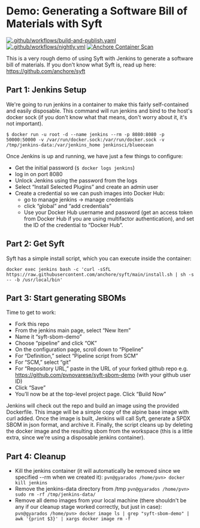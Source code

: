 # Demo: Generating a Software Bill of Materials with Syft

[![.github/workflows/build-and-publish.yaml](https://github.com/pvnovarese/oss-2021-syft-sbom-demo/actions/workflows/build-and-publish.yaml/badge.svg)](https://github.com/pvnovarese/oss-2021-syft-sbom-demo/actions/workflows/build-and-publish.yaml) [![.github/workflows/nightly.yml](https://github.com/pvnovarese/oss-2021-syft-sbom-demo/actions/workflows/nightly.yml/badge.svg)](https://github.com/pvnovarese/oss-2021-syft-sbom-demo/actions/workflows/nightly.yml) [![Anchore Container Scan](https://github.com/pvnovarese/oss-2021-syft-sbom-demo/actions/workflows/anchore-analysis.yml/badge.svg)](https://github.com/pvnovarese/oss-2021-syft-sbom-demo/actions/workflows/anchore-analysis.yml)

This is a very rough demo of using Syft with Jenkins to generate a software bill of materials.  If you don't know what Syft is, read up here: https://github.com/anchore/syft

## Part 1: Jenkins Setup 

We're going to run jenkins in a container to make this fairly self-contained and easily disposable.  This command will run jenkins and bind to the host's docker sock (if you don't know what that means, don't worry about it, it's not important).

`$ docker run -u root -d --name jenkins --rm -p 8080:8080 -p 50000:50000 -v /var/run/docker.sock:/var/run/docker.sock -v /tmp/jenkins-data:/var/jenkins_home jenkinsci/blueocean
`

Once Jenkins is up and running, we have just a few things to configure:
- Get the initial password (`$ docker logs jenkins`)
- log in on port 8080
- Unlock Jenkins using the password from the logs
- Select “Install Selected Plugins” and create an admin user
- Create a credential so we can push images into Docker Hub:
	- go to manage jenkins -> manage credentials
	- click “global” and “add credentials”
	- Use your Docker Hub username and password (get an access token from Docker Hub if you are using multifactor authentication), and set the ID of the credential to “Docker Hub”.

## Part 2: Get Syft
Syft has a simple install script, which you can execute inside the container:

`docker exec jenkins bash -c 'curl -sSfL https://raw.githubusercontent.com/anchore/syft/main/install.sh | sh -s -- -b /usr/local/bin'`

## Part 3: Start generating SBOMs

Time to get to work:

- Fork this repo
- From the jenkins main page, select “New Item” 
- Name it “syft-sbom-demo”
- Choose “pipeline” and click “OK”
- On the configuration page, scroll down to “Pipeline”
- For “Definition,” select “Pipeline script from SCM”
- For “SCM,” select “git”
- For “Repository URL,” paste in the URL of your forked github repo
	e.g. https://github.com/pvnovarese/syft-sbom-demo (with your github user ID)
- Click “Save”
- You’ll now be at the top-level project page.  Click “Build Now”

Jenkins will check out the repo and build an image using the provided Dockerfile.  This image will be a simple copy of the alpine base image with curl added.  Once the image is built, Jenkins will call Syft, generate a SPDX SBOM in json format, and archive it.  Finally, the script cleans up by deleting the docker image and the resulting sbom from the workspace (this is a little extra, since we're using a disposable jenkins container).


## Part 4: Cleanup
- Kill the jenkins container (it will automatically be removed since we specified --rm when we created it):
	`pvn@gyarados /home/pvn> docker kill jenkins`
- Remove the jenkins-data directory from /tmp
	`pvn@gyarados /home/pvn> sudo rm -rf /tmp/jenkins-data/`
- Remove all demo images from your local machine (there shouldn't be any if our cleanup stage worked correctly, but just in case):
	`pvn@gyarados /home/pvn> docker image ls | grep "syft-sbom-demo" | awk '{print $3}' | xargs docker image rm -f`

